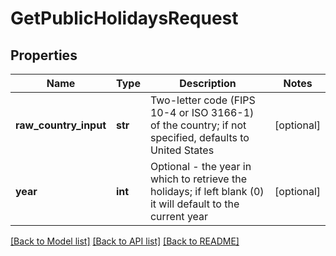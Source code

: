 # GetPublicHolidaysRequest

## Properties
Name | Type | Description | Notes
------------ | ------------- | ------------- | -------------
**raw_country_input** | **str** | Two-letter code (FIPS 10-4 or ISO 3166-1) of the country; if not specified, defaults to United States | [optional] 
**year** | **int** | Optional - the year in which to retrieve the holidays; if left blank (0) it will default to the current year | [optional] 

[[Back to Model list]](../README.md#documentation-for-models) [[Back to API list]](../README.md#documentation-for-api-endpoints) [[Back to README]](../README.md)


